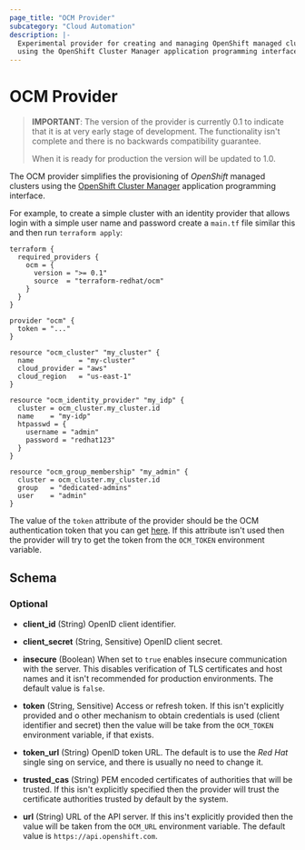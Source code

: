 ```yaml
---
page_title: "OCM Provider"
subcategory: "Cloud Automation"
description: |-
  Experimental provider for creating and managing OpenShift managed clusters
  using the OpenShift Cluster Manager application programming interface.
---
```


# OCM Provider

> **IMPORTANT**: The version of the provider is currently 0.1 to indicate that
> it is at very early stage of development. The functionality isn't complete
> and there is no backwards compatibility guarantee.
>
> When it is ready for production the version will be updated to 1.0.

The OCM provider simplifies the provisioning of _OpenShift_ managed clusters
using the [OpenShift Cluster Manager](https://console.redhat.com/openshift)
application programming interface.

For example, to create a simple cluster with an identity provider that allows
login with a simple user name and password create a `main.tf` file similar this
and then run `terraform apply`:

```hcl
terraform {
  required_providers {
    ocm = {
      version = ">= 0.1"
      source  = "terraform-redhat/ocm"
    }
  }
}

provider "ocm" {
  token = "..."
}

resource "ocm_cluster" "my_cluster" {
  name           = "my-cluster"
  cloud_provider = "aws"
  cloud_region   = "us-east-1"
}

resource "ocm_identity_provider" "my_idp" {
  cluster = ocm_cluster.my_cluster.id
  name    = "my-idp"
  htpasswd = {
    username = "admin"
    password = "redhat123"
  }
}

resource "ocm_group_membership" "my_admin" {
  cluster = ocm_cluster.my_cluster.id
  group   = "dedicated-admins"
  user    = "admin"
}
```

The value of the `token` attribute of the provider should be the OCM
authentication token that you can get [here](https://console.redhat.com/openshift/token).
If this attribute isn't used then the provider will try to get the token from
the `OCM_TOKEN` environment variable.

## Schema

### Optional

- **client_id** (String) OpenID client identifier.

- **client_secret** (String, Sensitive) OpenID client secret.

- **insecure** (Boolean) When set to `true` enables insecure communication
  with the server. This disables verification of TLS certificates and host names
  and it isn't recommended for production environments. The default value is
  `false`.

- **token** (String, Sensitive) Access or refresh token. If this isn't
  explicitly provided and o other mechanism to obtain credentials is used
  (client identifier and secret) then the value will be take from the
  `OCM_TOKEN` environment variable, if that exists.

- **token_url** (String) OpenID token URL. The default is to use the _Red Hat_
  single sing on service, and there is usually no need to change it.

- **trusted_cas** (String) PEM encoded certificates of authorities that will
  be trusted. If this isn't explicitly specified then the provider will trust
  the certificate authorities trusted by default by the system.

- **url** (String) URL of the API server. If this ins't explicitly provided
  then the value will be taken from the `OCM_URL` environment variable. The
  default value is `https://api.openshift.com`.